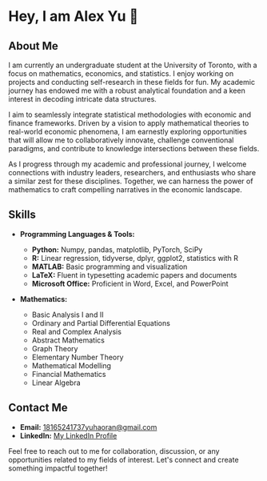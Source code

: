 # Hey, I am Alex Yu 👋

## About Me
I am currently an undergraduate student at the University of Toronto, with a focus on mathematics, economics, and statistics. I enjoy working on projects and conducting self-research in these fields for fun. My academic journey has endowed me with a robust analytical foundation and a keen interest in decoding intricate data structures.

I aim to seamlessly integrate statistical methodologies with economic and finance frameworks. Driven by a vision to apply mathematical theories to real-world economic phenomena, I am earnestly exploring opportunities that will allow me to collaboratively innovate, challenge conventional paradigms, and contribute to knowledge intersections between these fields.

As I progress through my academic and professional journey, I welcome connections with industry leaders, researchers, and enthusiasts who share a similar zest for these disciplines. Together, we can harness the power of mathematics to craft compelling narratives in the economic landscape.

## Skills
- **Programming Languages & Tools:**
  - **Python:** Numpy, pandas, matplotlib, PyTorch, SciPy
  - **R:** Linear regression, tidyverse, dplyr, ggplot2, statistics with R
  - **MATLAB:** Basic programming and visualization
  - **LaTeX:** Fluent in typesetting academic papers and documents
  - **Microsoft Office:** Proficient in Word, Excel, and PowerPoint

- **Mathematics:**
  - Basic Analysis I and II
  - Ordinary and Partial Differential Equations
  - Real and Complex Analysis
  - Abstract Mathematics
  - Graph Theory
  - Elementary Number Theory
  - Mathematical Modelling
  - Financial Mathematics
  - Linear Algebra

## Contact Me
- **Email:** [18165241737yuhaoran@gmail.com](mailto:18165241737yuhaoran@gmail.com)
- **LinkedIn:** [My LinkedIn Profile](www.linkedin.com/in/haoranyu12)

Feel free to reach out to me for collaboration, discussion, or any opportunities related to my fields of interest. Let's connect and create something impactful together!
